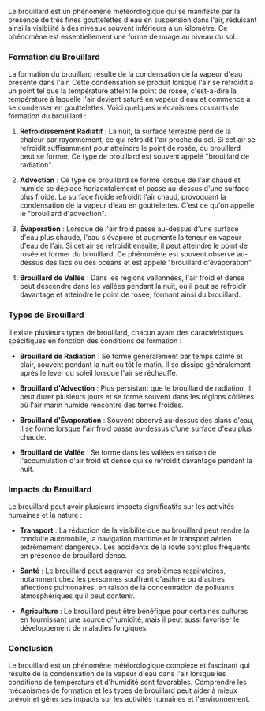 Le brouillard est un phénomène météorologique qui se manifeste par la présence de très fines gouttelettes d'eau en suspension dans l'air, réduisant ainsi la visibilité à des niveaux souvent inférieurs à un kilomètre. Ce phénomène est essentiellement une forme de nuage au niveau du sol.

### Formation du Brouillard

La formation du brouillard résulte de la condensation de la vapeur d'eau présente dans l'air. Cette condensation se produit lorsque l'air se refroidit à un point tel que la température atteint le point de rosée, c'est-à-dire la température à laquelle l'air devient saturé en vapeur d'eau et commence à se condenser en gouttelettes. Voici quelques mécanismes courants de formation du brouillard :

1. **Refroidissement Radiatif** : La nuit, la surface terrestre perd de la chaleur par rayonnement, ce qui refroidit l'air proche du sol. Si cet air se refroidit suffisamment pour atteindre le point de rosée, du brouillard peut se former. Ce type de brouillard est souvent appelé "brouillard de radiation".

2. **Advection** : Ce type de brouillard se forme lorsque de l'air chaud et humide se déplace horizontalement et passe au-dessus d'une surface plus froide. La surface froide refroidit l'air chaud, provoquant la condensation de la vapeur d'eau en gouttelettes. C'est ce qu'on appelle le "brouillard d'advection".

3. **Évaporation** : Lorsque de l'air froid passe au-dessus d'une surface d'eau plus chaude, l'eau s'évapore et augmente la teneur en vapeur d'eau de l'air. Si cet air se refroidit ensuite, il peut atteindre le point de rosée et former du brouillard. Ce phénomène est souvent observé au-dessus des lacs ou des océans et est appelé "brouillard d'évaporation".

4. **Brouillard de Vallée** : Dans les régions vallonnées, l'air froid et dense peut descendre dans les vallées pendant la nuit, où il peut se refroidir davantage et atteindre le point de rosée, formant ainsi du brouillard.

### Types de Brouillard

Il existe plusieurs types de brouillard, chacun ayant des caractéristiques spécifiques en fonction des conditions de formation :

- **Brouillard de Radiation** : Se forme généralement par temps calme et clair, souvent pendant la nuit ou tôt le matin. Il se dissipe généralement après le lever du soleil lorsque l'air se réchauffe.

- **Brouillard d'Advection** : Plus persistant que le brouillard de radiation, il peut durer plusieurs jours et se forme souvent dans les régions côtières où l'air marin humide rencontre des terres froides.

- **Brouillard d'Évaporation** : Souvent observé au-dessus des plans d'eau, il se forme lorsque l'air froid passe au-dessus d'une surface d'eau plus chaude.

- **Brouillard de Vallée** : Se forme dans les vallées en raison de l'accumulation d'air froid et dense qui se refroidit davantage pendant la nuit.

### Impacts du Brouillard

Le brouillard peut avoir plusieurs impacts significatifs sur les activités humaines et la nature :

- **Transport** : La réduction de la visibilité due au brouillard peut rendre la conduite automobile, la navigation maritime et le transport aérien extrêmement dangereux. Les accidents de la route sont plus fréquents en présence de brouillard dense.

- **Santé** : Le brouillard peut aggraver les problèmes respiratoires, notamment chez les personnes souffrant d'asthme ou d'autres affections pulmonaires, en raison de la concentration de polluants atmosphériques qu'il peut contenir.

- **Agriculture** : Le brouillard peut être bénéfique pour certaines cultures en fournissant une source d'humidité, mais il peut aussi favoriser le développement de maladies fongiques.

### Conclusion

Le brouillard est un phénomène météorologique complexe et fascinant qui résulte de la condensation de la vapeur d'eau dans l'air lorsque les conditions de température et d'humidité sont favorables. Comprendre les mécanismes de formation et les types de brouillard peut aider à mieux prévoir et gérer ses impacts sur les activités humaines et l'environnement.